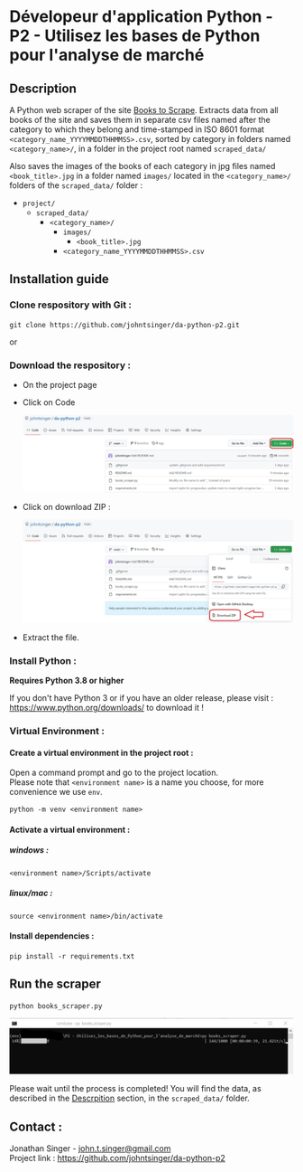 # Dévelopeur d'application Python - P2 - Utilisez les bases de Python pour l'analyse de marché

## Description

A Python web scraper of the site [Books to Scrape](http://books.toscrape.com/). Extracts data from all books of the site and saves them in separate csv files named after the category to which they belong and time-stamped in ISO 8601 format `<category_name_YYYYMMDDTHHMMSS>.csv`, sorted by category in folders named `<category_name>/`, in a folder in the project root named `scraped_data/`

Also saves the images of the books of each category in jpg files named `<book_title>.jpg` in a folder named `images/` located in the `<category_name>/` folders of the `scraped_data/` folder :
- `project/`
  - `scraped_data/`
    - `<category_name>/`
      - `images/`
        - `<book_title>.jpg`
      - `<category_name_YYYYMMDDTHHMMSS>.csv`

## Installation guide

### Clone respository with Git :

    git clone https://github.com/johntsinger/da-python-p2.git
    
or

### Download the respository :

- On the project page
- Click on Code

    ![green_code_button](./how_to_download_1.jpg)
  
- Click on download ZIP :

    ![download ZIP](./how_to_download_2.jpg)
     
- Extract the file.

### Install Python :

**Requires Python 3.8 or higher**

If you don't have Python 3 or if you have an older release, please visit : https://www.python.org/downloads/ to download it !

### Virtual Environment :

#### Create a virtual environment in the project root :

Open a command prompt and go to the project location.\
Please note that `<environment name>` is a name you choose, for more convenience we use `env`.

    python -m venv <environment name>

#### Activate a virtual environment :

##### windows :

    <environment name>/Scripts/activate
    
##### linux/mac :

    source <environment name>/bin/activate
    
#### Install dependencies :

    pip install -r requirements.txt
    
## Run the scraper

    python books_scraper.py
![execution image](./execution.jpg)

Please wait until the process is completed! You will find the data, as described in the [Descrpition](#description) section, in the `scraped_data/` folder.
    
## Contact :
Jonathan Singer - john.t.singer@gmail.com\
Project link : https://github.com/johntsinger/da-python-p2
